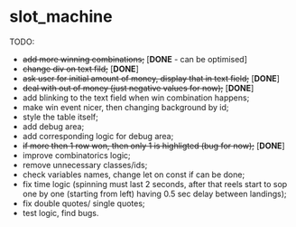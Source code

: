 # slot_machine

TODO:
- ~~add more winning combinations;~~ [**DONE** - can be optimised]
- ~~change div on text fild;~~ [**DONE**]
- ~~ask user for initial amount of money, display that in text field;~~ [**DONE**]
- ~~deal with out of money (just negative values for now);~~ [**DONE**]
- add blinking to the text field when win combination happens;
- make win event nicer, then changing background by id;
- style the table itself;
- add debug area;
- add corresponding logic for debug area;
- ~~if more then 1 row won, then only 1 is highligted (bug for now);~~ [**DONE**]
- improve combinatorics logic;
- remove unnecessary classes/ids;
- check variables names, change let on const if can be done;
- fix time logic (spinning must last 2 seconds, after that reels start to sop one by one (starting from left) having 0.5 sec delay between landings);
- fix double quotes/ single quotes;
- test logic, find bugs.
